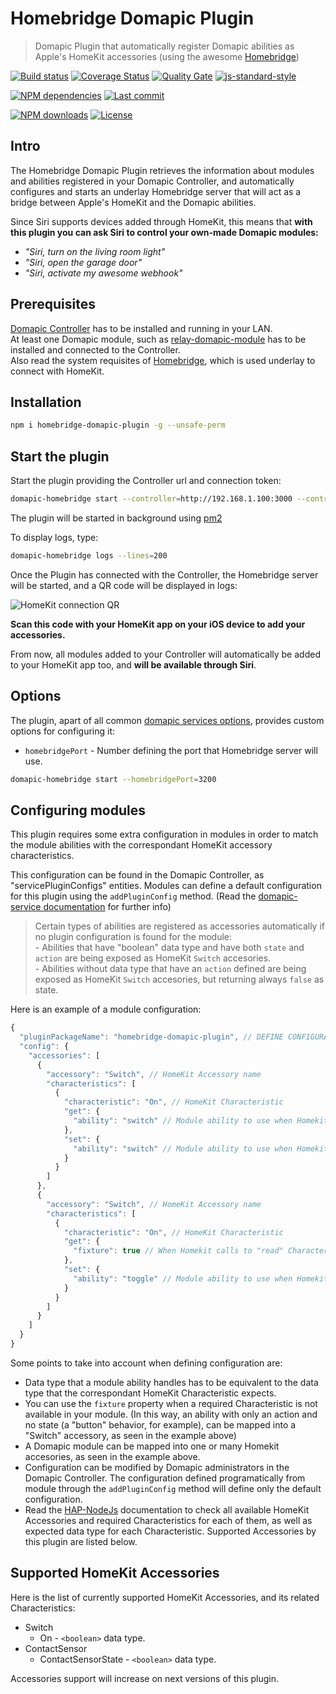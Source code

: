 # Homebridge Domapic Plugin

> Domapic Plugin that automatically register Domapic abilities as Apple's HomeKit accessories (using the awesome [Homebridge][homebridge-url])

[![Build status][travisci-image]][travisci-url] [![Coverage Status][coveralls-image]][coveralls-url] [![Quality Gate][quality-gate-image]][quality-gate-url] [![js-standard-style][standard-image]][standard-url]

[![NPM dependencies][npm-dependencies-image]][npm-dependencies-url] [![Last commit][last-commit-image]][last-commit-url] <!--[![Last release][release-image]][release-url] -->

[![NPM downloads][npm-downloads-image]][npm-downloads-url] [![License][license-image]][license-url]

## Intro

The Homebridge Domapic Plugin retrieves the information about modules and abilities registered in your Domapic Controller, and automatically configures and starts an underlay Homebridge server that will act as a bridge between Apple's HomeKit and the Domapic abilities.

Since Siri supports devices added through HomeKit, this means that **with this plugin you can ask Siri to control your own-made Domapic modules:**

* _"Siri, turn on the living room light"_
* _"Siri, open the garage door"_
* _"Siri, activate my awesome webhook"_

## Prerequisites

[Domapic Controller][domapic-controller-url] has to be installed and running in your LAN.  
At least one Domapic module, such as [relay-domapic-module][relay-domapic-module-url] has to be installed and connected to the Controller.  
Also read the system requisites of [Homebridge][homebridge-url], which is used underlay to connect with HomeKit.

## Installation

```bash
npm i homebridge-domapic-plugin -g --unsafe-perm
```

## Start the plugin

Start the plugin providing the Controller url and connection token:

```bash
domapic-homebridge start --controller=http://192.168.1.100:3000 --controllerApiKey=foo-api-key
```

The plugin will be started in background using [pm2][pm2-url]

To display logs, type:

```bash
domapic-homebridge logs --lines=200
```

Once the Plugin has connected with the Controller, the Homebridge server will be started, and a QR code will be displayed in logs:

![HomeKit connection QR][homekit-connection-qr-image]

**Scan this code with your HomeKit app on your iOS device to add your accessories.**

From now, all modules added to your Controller will automatically be added to your HomeKit app too, and **will be available through Siri**.

## Options

The plugin, apart of all common [domapic services options][domapic-service-options-url], provides custom options for configuring it:

* `homebridgePort` - Number defining the port that Homebridge server will use.

```bash
domapic-homebridge start --homebridgePort=3200
```

## Configuring modules

This plugin requires some extra configuration in modules in order to match the module abilities with the correspondant HomeKit accessory characteristics.

This configuration can be found in the Domapic Controller, as "servicePluginConfigs" entities. Modules can define a default configuration for this plugin using the `addPluginConfig` method. (Read the [domapic-service documentation][domapic-service-url] for further info)

> Certain types of abilities are registered as accessories automatically if no plugin configuration is found for the module:  
	- Abilities that have "boolean" data type and have both `state` and `action` are being exposed as HomeKit `Switch` accesories.  
	- Abilities without data type that have an `action` defined are being exposed as HomeKit `Switch` accesories, but returning always `false` as state.

Here is an example of a module configuration:

```js
{
  "pluginPackageName": "homebridge-domapic-plugin", // DEFINE CONFIGURATION FOR THIS PLUGIN
  "config": {
    "accessories": [
      {
        "accessory": "Switch", // HomeKit Accessory name
        "characteristics": [
          {
            "characteristic": "On", // HomeKit Characteristic
            "get": {
              "ability": "switch" // Module ability to use when Homekit calls to "read" Characteristic
            },
            "set": {
              "ability": "switch" // Module ability to use when Homekit calls to "write" Characteristic
            } 
          }
        ]
      },
      {
        "accessory": "Switch", // HomeKit Accessory name
        "characteristics": [
          {
            "characteristic": "On", // HomeKit Characteristic
            "get": {
              "fixture": true // When Homekit calls to "read" Characteristic will always return true.
            },
            "set": {
              "ability": "toggle" // Module ability to use when Homekit calls to "write" Characteristic
            } 
          }
        ]
      }
    ]
  }
}

```

Some points to take into account when defining configuration are:

* Data type that a module ability handles has to be equivalent to the data type that the correspondant HomeKit Characteristic expects.
* You can use the `fixture` property when a required Characteristic is not available in your module. (In this way, an ability with only an action and no state (a "button" behavior, for example), can be mapped into a "Switch" accessory, as seen in the example above)
* A Domapic module can be mapped into one or many Homekit accesories, as seen in the example above.
* Configuration can be modified by Domapic administrators in the Domapic Controller. The configuration defined programatically from module through the `addPluginConfig` method will define only the default configuration.
* Read the [HAP-NodeJs][hap-nodejs-url] documentation to check all available HomeKit Accessories and required Characteristics for each of them, as well as expected data type for each Characteristic. Supported Accessories by this plugin are listed below.


## Supported HomeKit Accessories

Here is the list of currently supported HomeKit Accessories, and its related Characteristics:

* Switch
	* On - `<boolean>` data type.
* ContactSensor
	* ContactSensorState - `<boolean>` data type.

Accessories support will increase on next versions of this plugin.


[coveralls-image]: https://coveralls.io/repos/github/domapic/homebridge-domapic-plugin/badge.svg?branch=master
[coveralls-url]: https://coveralls.io/github/domapic/homebridge-domapic-plugin
[travisci-image]: https://travis-ci.org/domapic/homebridge-domapic-plugin.svg?branch=master
[travisci-url]: https://travis-ci.org/domapic/homebridge-domapic-plugin
[last-commit-image]: https://img.shields.io/github/last-commit/domapic/homebridge-domapic-plugin.svg
[last-commit-url]: https://github.com/domapic/homebridge-domapic-plugin/commits
[license-image]: https://img.shields.io/npm/l/homebridge-domapic-plugin.svg
[license-url]: https://github.com/domapic/homebridge-domapic-plugin/blob/master/LICENSE
[npm-downloads-image]: https://img.shields.io/npm/dm/homebridge-domapic-plugin.svg
[npm-downloads-url]: https://www.npmjs.com/package/homebridge-domapic-plugin
[npm-dependencies-image]: https://img.shields.io/david/domapic/homebridge-domapic-plugin.svg
[npm-dependencies-url]: https://david-dm.org/domapic/homebridge-domapic-plugin
[quality-gate-image]: https://sonarcloud.io/api/project_badges/measure?project=homebridge-domapic-plugin&metric=alert_status
[quality-gate-url]: https://sonarcloud.io/dashboard?id=homebridge-domapic-plugin
[release-image]: https://img.shields.io/github/release-date/domapic/homebridge-domapic-plugin.svg
[release-url]: https://github.com/domapic/homebridge-domapic-plugin/releases
[standard-image]: https://img.shields.io/badge/code%20style-standard-brightgreen.svg
[standard-url]: http://standardjs.com/

[pm2-url]: http://pm2.keymetrics.io/
[homebridge-url]: https://www.npmjs.com/package/homebridge
[domapic-controller-url]: https://www.npmjs.com/package/domapic-controller
[relay-domapic-module-url]: https://www.npmjs.com/package/relay-domapic-module
[domapic-service-url]: https://github.com/domapic/domapic-service
[hap-nodejs-url]: https://github.com/KhaosT/HAP-NodeJS/blob/master/lib/gen/HomeKitTypes.js
[domapic-service-options-url]: https://github.com/domapic/domapic-service#options

[homekit-connection-qr-image]: http://domapic.com/assets/homebridge_qr_screenshot.jpg
